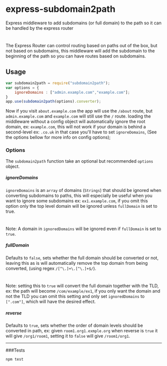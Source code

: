 # express-subdomain2path
Express middleware to add subdomains (or full domain) to the path so it can be handled by the express router
#
The Express Router can control routing based on paths out of the box, but not based on subdomains, this middleware will add the subdomain to the beginning of the path so you can have routes based on subdomains. 

## Usage
```js
var subdomain2path = require("subdomain2path");
var options = {
	ignoreDomains : ["admin.example.com","example.com"];
}
app.use(subdomain2path(options).converter);
```
Now if you visit ```about.example.com``` the app will use the ```/about``` route, but ```admin.example.com``` and ```example.com```  will still use the ```/``` route.
loading the middleware without a config object will automatically ignore the root domain, ex: ```example.com```, this will not work if your domain is behind a second-level ex: ```.co.uk``` in that case you'll have to set ```ignoreDomains```, (See the options bellow for more info on config options);

### Options
The ```subdomain2path``` function take an optional but recommended ```options``` object.

##### ignoreDomains
```ignoreDomains``` is an ```array``` of domains (```Strings```) that should be ignored when converting subdomains to paths, this will especially be useful when you want to ignore some subdomains ex: ```ex1.example.com```, if you omit this option only the top level domain will be ignored unless ```fullDomain``` is set to true.
#
Note: A domain in ```ignoredDomains``` will be ignored even if ```fullDomain``` is set to ```true```.

##### fullDomain
Defaults to ```false```, sets whether the full domain should be converted or not, leaving this as is will automatically remove the top domain from being converted, (using regex ```/[^\.]+\.[^\.]+$/```).
#
Note: setting this to ```true``` will convert the full domain together with the TLD, ex: the path will become ```/com/example/ex1```, if you only want the domain and not the TLD you can omit this setting and only set ```ignoredDomains``` to ```[".com"]```, which will have the desired effect.
##### reverse
Defaults to ```true```, sets whether the order of domain levels should be converted in path, ex: given ```room1.org1.exmple.org``` when reverse is ```true``` it will give ```/org1/room1```, setting it to ```false``` will give ```/room1/org1```.

***

###Tests 
```sh
npm test
```